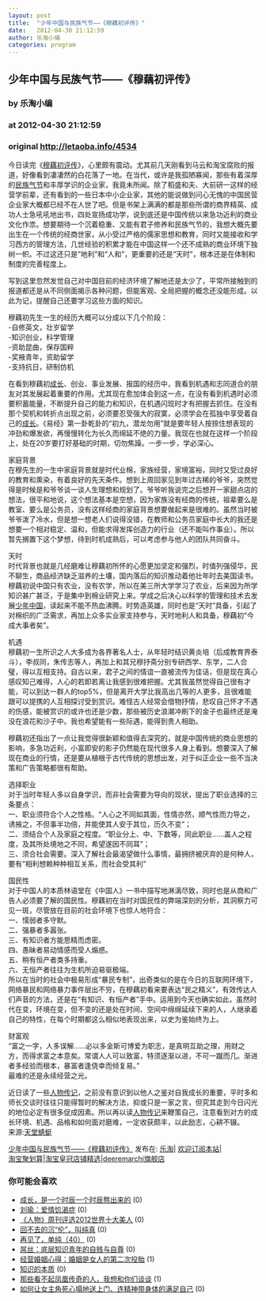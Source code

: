 ```yaml
---
layout: post
title:  "少年中国与民族气节——《穆藕初评传》"
date:   2012-04-30 21:12:59
author: 乐淘小编
categories: program
---
```


## 少年中国与民族气节——《穆藕初评传》
### by 乐淘小编
### at 2012-04-30 21:12:59
### original <http://letaoba.info/4534>

<p>今日读完《<a href="http://letaoba.info/tag/%e7%a9%86%e8%97%95%e5%88%9d%e8%af%84%e4%bc%a0" title="查看 穆藕初评传 中的全部文章">穆藕初评传</a>》，心里颇有震动。尤其前几天刚看到马云和淘宝腐败的报道，好像看到凄凄然的白花落了一地。在当代，或许是我孤陋寡闻，那些有着深厚的<a href="http://letaoba.info/tag/%e6%b0%91%e6%97%8f%e6%b0%94%e8%8a%82" title="查看 民族气节 中的全部文章">民族气节</a>和丰厚学识的企业家，我竟未所闻。除了稻盛和夫、大前研一这样的经营学前辈，还有看到的一些日本中小企业家，其他的能说做到问心无愧的中国民营企业家大概都已经不在人世了吧。但是书架上满满的都是那些所谓的商界精英、成功人士急吼吼地出书，四处宣扬成功学，说到底还是中国传统以来急功近利的商业文化作祟。想要期待一个沉着稳重、又能有君子修养和民族气节的，我想大概先要出生在一个传统的经商世家，从小受过严格的儒家思想和教育，同时又能接收和学习西方的管理方法，几世经验的积累才能在中国这样一个还不成熟的商业环境下独树一帜。不过这还只是“地利”和“人和”，更重要的还是“天时”，根本还是在体制和制度的完善程度上。</p>
<p>写到这里忽然发觉自己对中国目前的经济环境了解地还是太少了，平常所接触到的报道都还是从不同侧面揭示各种问题，但能客观、全局把握的概念还没能形成。以此为记，提醒自己还要学习这些方面的知识。</p>
<p>穆藕初先生一生的经历大概可以分成以下几个阶段：<br>
-自修英文，壮岁留学<br>
-知识创业，科学管理<br>
-资助昆曲，保存国粹<br>
-奖掖青年，资助留学<br>
-支持抗日，研制仿机</p>
<p>在看到穆藕初<a href="http://letaoba.info/tag/%e6%88%90%e9%95%bf" title="查看 成长 中的全部文章">成长</a>、创业、事业发展、报国的经历中，我看到机遇和志同道合的朋友对其发展起着重要的作用。尤其现在愈加体会到这一点，在没有看到机遇时必须要积蓄能量，不断提升自己的能力和知识，在机遇闪现时才有把握去抓住。在没有那个契机和转折点出现之前，必须要忍受强大的寂寞，必须学会在孤独中享受着自己的<a href="http://letaoba.info/tag/%e6%88%90%e9%95%bf" title="查看 成长 中的全部文章">成长</a>。《易经》第一卦乾卦的“初九，潜龙勿用”就是要年轻人按捺住想表现的冲劲和爆发欲，再慢慢转化为长久而绵延不绝的力量。我现在也就在这样一个阶段上，处在20岁要打好基础的时期，切勿焦躁。一步一步，学必深心。</p>
<p>家庭背景<br>
在穆先生的一生中家庭背景就是时代业棉，家族经营，家境富裕，同时又受过良好的教育和熏染，有着良好的先天条件。想到上周回家见到年过古稀的爷爷，突然觉得是时候是和爷爷谈一谈人生理想和规划了。爷爷听我说完之后想开一家甜点店的想法，很平和地说，这个想法基本是空想，因为家族没有经商的传统，祖辈要么是教室、要么是公务员，没有这样经商的家庭背景想要做起来是很难的。虽然当时被爷爷泼了冷水，但是想一想老人们说得没错，在教师和公务员家庭中长大的我还是想要一个相对稳定、温和，但能求得发挥创造力的行业（还不能叫作事业）。所以暂先搁置下这个梦想，待到时机成熟后，可以考虑参与他人的团队共同奋斗。</p>
<p>天时<br>
时代背景也就是几经磨难让穆藕初所怀的心愿更加坚定和强烈，时值列强侵华，民不聊生，商品经济缺乏滋养的土壤，国内落后的知识推动着他壮年时去美国读书。穆藕初说中国只有农业，没有农学，所以在美三所大学学习了农业，后来因为所学知识甚广甚泛，于是集中到棉业研究上来。学成之后决心以科学的管理和技术去发展<a href="http://letaoba.info/tag/%e5%b0%91%e5%b9%b4%e4%b8%ad%e5%9b%bd" title="查看 少年中国 中的全部文章">少年中国</a>，读起来不能不热血沸腾。时势造英雄，同时也是“天时”具备，引起了对棉织的广泛需求，再加上众多实业家支持参与，天时地利人和具备，穆藕初“今成大事者矣”。</p>
<p>机遇<br>
穆藕初一生所识之人大多成为各界著名人士，从年轻时结识黄炎培（后成教育界泰斗），李叔同，朱传志等人，再加上和其兄穆抒斋分别专研西学、东学，二人合璧，得以互相支持。自古以来，君子之间的情谊一直被流传为佳话，但是现在真心感叹知己难得，人心的若即若离让我感到很难把握。尤其我虽然觉得自己很有才能，可以到达一群人的top5%，但是离开大学比我高出几等的人更多，且很难能跟可以提携的人互相探讨受到赏识。难怪古人经常会借物抒情，悲叹自己怀才不遇的伤感，能被赏识的或许也还是少数，那些被历史浪潮冲刷下的金子也最终还是淹没在浪花和沙子中。我也希望能有一些际遇，能得到贵人相助。</p>
<p>穆藕初还指出了一点让我觉得很新颖和值得去深究的，就是中国传统的商业思想的影响，多急功近利，小富即安的影子仍然能在现代很多人身上看到。想要深入了解现在商业的行情，还是要从植根于古代传统的思想出发，对于纠正企业一些不当决策和广告策略都很有帮助。</p>
<p>选择职业<br>
对于当时年轻人多以自身学识，而非社会需要为导向的现状，提出了职业选择的三条要点：<br>
一、职业须符合个人之性格。“人心之不同如其面，性情亦然，顺气性而力导之，诱掖之，不但事半功倍，并能使其人安于其位，历久不变”；<br>
二、须结合个人及家庭之程度。“职业分上、中、下数等，同此职业……盖人之程度，及其所处境地之不同，希望遂因不同耳”；<br>
三、须合社会需要。深入了解社会最渴望做什么事情，最拥挤被厌弃的是何种人，要有“相利想赖种种相互关系，而社会受其利”</p>
<p>国民性<br>
对于中国人的本质林语堂在《中国人》一书中描写地淋漓尽致，同时也是从商和广告人必须要了解的国民性。穆藕初在当时对国民性的弊端深刻的分析，其洞察力可见一斑，尽管放在目前的社会环境下也惊人地符合：<br>
一、懦弱者多守默。<br>
二、强暴者多嚣张。<br>
三、有知识者方能思精而虑密。<br>
四、愚昧者易动情感而受人煽惑。<br>
五、稍有恒产者类多持重。<br>
六、无恒产者往往为生机所迫易驱极端。<br>
所以在当时的社会中极易形成“暴民专制”，出奇类似的是在今日的互联网环境下，网络暴民和网络暴力事件层出不穷，在穆藕初看来要表达“民之精义”，有效传达人们声音的方法，还是在“有知识、有恒产者”手中。运用到今天也确实如此，虽然时代在变，环境在变，但不变的还是处在时间、空间中绵绵延续下来的人，人继承着自己的特性，在每个时期都这么相似地表现出来，以史为鉴始终为上。</p>
<p>财富观<br>
“富之一字，人多误解……必以多金斯可博爱为职志，是真明互助之理，用财之方，而得求富之本意矣。常谓人人可以致富，特须逐渐以进，不可一蹴而几。渐进者多经验而根本，暴富者逢侥幸而倾复易。”<br>
最难的还是永续经营之光。</p>
<p>近日读了一些<a href="http://letaoba.info/tag/%e4%ba%ba%e7%89%a9" title="查看 人物 中的全部文章">人物</a><a href="http://letaoba.info/tag/%e4%bc%a0%e8%ae%b0" title="查看 传记 中的全部文章">传记</a>，之前没有意识到以他人之鉴对自我成长的重要，平时多和师长交谈时往往只能得暂时的解决方法，抑或只是一家之言，但究其走到今日闪光的地位必定有很多促成因素。所以再以读<a href="http://letaoba.info/tag/%e4%ba%ba%e7%89%a9" title="查看 人物 中的全部文章">人物</a><a href="http://letaoba.info/tag/%e4%bc%a0%e8%ae%b0" title="查看 传记 中的全部文章">传记</a>来鞭策自己，注意看到对方的成长环境、机遇、品格和如何面对磨难，一定收获颇丰，以此励志，心耕不辍。<br>
来源:<a href="http://blog.sina.com.cn/s/blog_63f35a8001013zr0.html">天堂蜻蜓</a></p>
<p><a href="http://letaoba.info/4534">少年中国与民族气节——《穆藕初评传》</a> 发布在: <a href="http://letaoba.info">乐淘</a>| <a href="http://letaoba.info/feed">欢迎订阅本站</a>|
<br>
<a href="http://www.taobao.com/go/chn/tbk_channel/jkwt.php?pid=mm_14340546_2405588_9605426&amp;eventid=102405">淘宝聚划算</a>|<a href="http://www.taobao.com/go/chn/tbk_channel/huangguan.php?pid=mm_14340546_2434133_9338368&amp;eventid=101858">淘宝皇冠店铺精选</a>|<a href="http://s.click.taobao.com/t_8?e=7HZ5x%2BOzdsYUBq8G4nHLsBOiWn0%3D&amp;p=mm_14340546_0_0">deeremarchi旗舰店</a></p>
<h3>你可能会喜欢</h3><ul><li><a href="http://letaoba.info/2289" title="成长，是一个时辰一个时辰熬出来的 (2012 年 2 月 6 日)">成长，是一个时辰一个时辰熬出来的</a> (0)</li><li><a href="http://letaoba.info/4483" title="刘瑜：爱情饥渴症 (2012 年 4 月 30 日)">刘瑜：爱情饥渴症</a> (0)</li><li><a href="http://letaoba.info/4474" title="《人物》周刊评选2012世界十大美人 (2012 年 4 月 29 日)">《人物》周刊评选2012世界十大美人</a> (0)</li><li><a href="http://letaoba.info/4450" title="回不去的沉“伦”，叫纯真 (2012 年 4 月 29 日)">回不去的沉“伦”，叫纯真</a> (0)</li><li><a href="http://letaoba.info/4394" title="再见了，单纯（40） (2012 年 4 月 28 日)">再见了，单纯（40）</a> (0)</li><li><a href="http://letaoba.info/4321" title="屌丝：底层知识青年的自贱与自尊 (2012 年 4 月 26 日)">屌丝：底层知识青年的自贱与自尊</a> (0)</li><li><a href="http://letaoba.info/4318" title="经营婚姻心得：婚姻是女人的第二次投胎 (2012 年 4 月 26 日)">经营婚姻心得：婚姻是女人的第二次投胎</a> (1)</li><li><a href="http://letaoba.info/4110" title="知识的本质 (2012 年 4 月 17 日)">知识的本质</a> (0)</li><li><a href="http://letaoba.info/4084" title="那些看不起凤凰传奇的人，我想和你们谈谈 (2012 年 4 月 15 日)">那些看不起凤凰传奇的人，我想和你们谈谈</a> (1)</li><li><a href="http://letaoba.info/4038" title="如何让女主角死心塌地送上门、连精神带身体的满足自己 (2012 年 4 月 13 日)">如何让女主角死心塌地送上门、连精神带身体的满足自己</a> (0)</li></ul><img src="http://feeds.feedburner.com/~r/blogspot/CRBRG/~4/37fcpqHT2Ws" height="1" width="1">